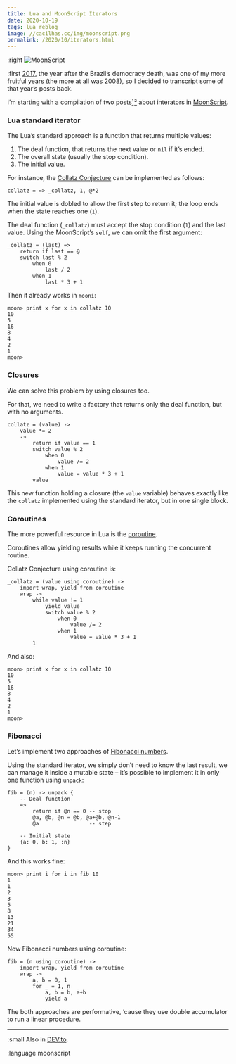 ```yaml
---
title: Lua and MoonScript Iterators
date: 2020-10-19
tags: lua reblog
image: //cacilhas.cc/img/moonscript.png
permalink: /2020/10/iterators.html
---
```

[image]: {{{image}}}
[2008]: https://kodumaro.blogspot.com/2008/
[2017]: /legacy.html
[Collatz Conjecture]: https://planetmath.org/CollatzProblem
[coroutine]: https://www.lua.org/pil/9.1.html
[DEV.to]: https://dev.to/cacilhas/lua-moonscript-iterators-1fd0
[Fibonacci numbers]: https://encyclopediaofmath.org/index.php?title=Fibonacci_numbers
[MoonScript]: https://moonscript.org/
[¹]: /2017/02/reiteradores-em-moonscript.html
[²]: /2017/02/mais-reiteradores-em-moonscript.html

:right ![MoonScript][image]

:first [2017][], the year after the Brazil’s democracy death, was one of my more
fruitful years (the more at all was [2008][2008]), so I decided to transcript
some of that year’s posts back.

I’m starting with a compilation of two posts[¹][]&#8202;[²][] about interators
in [MoonScript][].

### Lua standard iterator

The Lua’s standard approach is a function that returns multiple values:

1. The deal function, that returns the next value or `nil` if it’s ended.
1. The overall state (usually the stop condition).
1. The initial value.

For instance, the [Collatz Conjecture][] can be implemented as follows:

```moonscript
collatz = => _collatz, 1, @*2
```

The initial value is dobled to allow the first step to return it; the loop ends
when the state reaches one (`1`).

The deal function (`_collatz`) must accept the stop condition (`1`) and the
last value. Using the MoonScript’s `self`, we can omit the first argument:

```moonscript
_collatz = (last) =>
    return if last == @
    switch last % 2
        when 0
            last / 2
        when 1
            last * 3 + 1
```

Then it already works in `mooni`:

```
moon> print x for x in collatz 10
10
5
16
8
4
2
1
moon>
```

### Closures

We can solve this problem by using closures too.

For that, we need to write a factory that returns only the deal function, but
with no arguments.

```moonscript
collatz = (value) ->
    value *= 2
    ->
        return if value == 1
        switch value % 2
            when 0
                value /= 2
            when 1
                value = value * 3 + 1
        value
```

This new function holding a closure (the `value` variable) behaves exactly like
the `collatz` implemented using the standard iterator, but in one single block.

### Coroutines

The more powerful resource in Lua is the [coroutine][].

Coroutines allow yielding results while it keeps running the concurrent routine.

Collatz Conjecture using coroutine is:

```moonscript
_collatz = (value using coroutine) ->
    import wrap, yield from coroutine
    wrap ->
        while value != 1
            yield value
            switch value % 2
                when 0
                    value /= 2
                when 1
                    value = value * 3 + 1
        1
```

And also:

```
moon> print x for x in collatz 10
10
5
16
8
4
2
1
moon>
```

### Fibonacci

Let’s implement two approaches of [Fibonacci numbers][].

Using the standard iterator, we simply don’t need to know the last result,
we can manage it inside a mutable state – it’s possible to implement it in only
one function using `unpack`:

```moonscript
fib = (n) -> unpack {
    -- Deal function
    =>
        return if @n == 0 -- stop
        @a, @b, @n = @b, @a+@b, @n-1
        @a                -- step

    -- Initial state
    {a: 0, b: 1, :n}
}
```

And this works fine:

```
moon> print i for i in fib 10
1
1
2
3
5
8
13
21
34
55
```

Now Fibonacci numbers using coroutine:

```moonscript
fib = (n using coroutine) ->
    import wrap, yield from coroutine
    wrap ->
        a, b = 0, 1
        for _ = 1, n
            a, b = b, a+b
            yield a
```

The both approaches are performative, ’cause they use double accumulator to run
a linear procedure.

-----

:small Also in [DEV.to][].

:language moonscript
